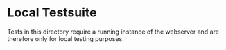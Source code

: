 # Local Testsuite

Tests in this directory require a running instance of the webserver and are therefore only for local testing purposes.
